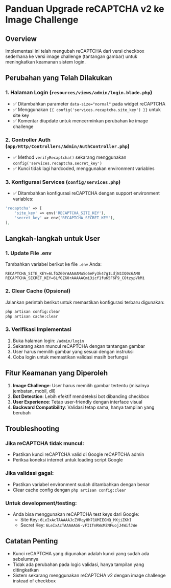 # Panduan Upgrade reCAPTCHA v2 ke Image Challenge

## Overview
Implementasi ini telah mengubah reCAPTCHA dari versi checkbox sederhana ke versi image challenge (tantangan gambar) untuk meningkatkan keamanan sistem login.

## Perubahan yang Telah Dilakukan

### 1. Halaman Login (`resources/views/admin/login.blade.php`)
- ✅ Ditambahkan parameter `data-size="normal"` pada widget reCAPTCHA
- ✅ Menggunakan `{{ config('services.recaptcha.site_key') }}` untuk site key
- ✅ Komentar diupdate untuk mencerminkan perubahan ke image challenge

### 2. Controller Auth (`app/Http/Controllers/Admin/AuthController.php`)
- ✅ Method `verifyRecaptcha()` sekarang menggunakan `config('services.recaptcha.secret_key')`
- ✅ Kunci tidak lagi hardcoded, menggunakan environment variables

### 3. Konfigurasi Services (`config/services.php`)
- ✅ Ditambahkan konfigurasi reCAPTCHA dengan support environment variables:
```php
'recaptcha' => [
    'site_key' => env('RECAPTCHA_SITE_KEY'),
    'secret_key' => env('RECAPTCHA_SECRET_KEY'),
],
```

## Langkah-langkah untuk User

### 1. Update File .env
Tambahkan variabel berikut ke file `.env` Anda:

```env
RECAPTCHA_SITE_KEY=6LfGZ60rAAAAAMuSo6eFy3k47g1LdjN1IQ0c6AM8
RECAPTCHA_SECRET_KEY=6LfGZ60rAAAAACmi3icf1fuK5F6F9_COtzypVkMi
```

### 2. Clear Cache (Opsional)
Jalankan perintah berikut untuk memastikan konfigurasi terbaru digunakan:

```bash
php artisan config:clear
php artisan cache:clear
```

### 3. Verifikasi Implementasi
1. Buka halaman login: `/admin/login`
2. Sekarang akan muncul reCAPTCHA dengan tantangan gambar
3. User harus memilih gambar yang sesuai dengan instruksi
4. Coba login untuk memastikan validasi masih berfungsi

## Fitur Keamanan yang Diperoleh

1. **Image Challenge**: User harus memilih gambar tertentu (misalnya jembatan, mobil, dll)
2. **Bot Detection**: Lebih efektif mendeteksi bot dibanding checkbox
3. **User Experience**: Tetap user-friendly dengan interface visual
4. **Backward Compatibility**: Validasi tetap sama, hanya tampilan yang berubah

## Troubleshooting

### Jika reCAPTCHA tidak muncul:
- Pastikan kunci reCAPTCHA valid di Google reCAPTCHA admin
- Periksa koneksi internet untuk loading script Google

### Jika validasi gagal:
- Pastikan variabel environment sudah ditambahkan dengan benar
- Clear cache config dengan `php artisan config:clear`

### Untuk development/testing:
- Anda bisa menggunakan reCAPTCHA test keys dari Google:
  - Site Key: `6LeIxAcTAAAAAJcZVRqyHh71UMIEGNQ_MXjiZKhI`
  - Secret Key: `6LeIxAcTAAAAAGG-vFI1TnRWxMZNFuojJ4WifJWe`

## Catatan Penting
- Kunci reCAPTCHA yang digunakan adalah kunci yang sudah ada sebelumnya
- Tidak ada perubahan pada logic validasi, hanya tampilan yang ditingkatkan
- Sistem sekarang menggunakan reCAPTCHA v2 dengan image challenge instead of checkbox
